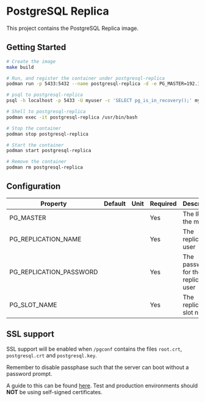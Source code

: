 # PostgreSQL Replica

This project contains the PostgreSQL Replica image.

## Getting Started

```bash
# Create the image
make build

# Run, and register the container under postgresql-replica
podman run -p 5433:5432 --name postgresql-replica -d -e PG_MASTER=192.168.1.2 -e PG_REPLICATION_NAME=repl -e PG_REPLICATION_PASSWORD=replpass -e PG_SLOT_NAME=replica1 pgsql11-replica-centos7

# psql to postgresql-replica
psql -h localhost -p 5433 -U myuser -c 'SELECT pg_is_in_recovery();' mydb

# Shell to postgresql-replica
podman exec -it postgresql-replica /usr/bin/bash

# Stop the container
podman stop postgresql-replica

# Start the container
podman start postgresql-replica

# Remove the container
podman rm postgresql-replica
```

## Configuration

| Property | Default | Unit | Required | Description |
|----------|---------|------|----------|-------------|
| PG_MASTER | | | Yes | The IP of the master |
| PG_REPLICATION_NAME | | | Yes | The replication user |
| PG_REPLICATION_PASSWORD | | | Yes | The password for the replication user |
| PG_SLOT_NAME | | | Yes | The replication slot name |

## SSL support

SSL support will be enabled when `/pgconf` contains the files `root.crt`, `postgresql.crt` and `postgresql.key`.

Remember to disable passphase such that the server can boot without a password prompt.

A guide to this can be found [here](https://www.howtoforge.com/postgresql-ssl-certificates).
Test and production environments should **NOT** be using self-signed certificates.

